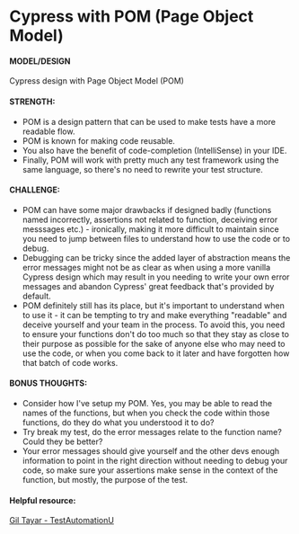 # Cypress with POM (Page Object Model)

#### MODEL/DESIGN
Cypress design with Page Object Model (POM)

#### STRENGTH: 
- POM is a design pattern that can be used to make tests have a more readable flow.
- POM is known for making code reusable. 
- You also have the benefit of code-completion (IntelliSense) in your IDE.
- Finally, POM will work with pretty much any test framework using the same language, so there's no need to rewrite your test structure.

#### CHALLENGE: 
- POM can have some major drawbacks if designed badly (functions named incorrectly, assertions not related to function, deceiving error messsages etc.) - ironically, making it more difficult to maintain since you need to jump between files to understand how to use the code or to debug.
- Debugging can be tricky since the added layer of abstraction means the error messages might not be as clear as when using a more vanilla Cypress design which may result in you needing to write your own error messages and abandon Cypress' great feedback that's provided by default.
- POM definitely still has its place, but it's important to understand when to use it - it can be tempting to try and make everything "readable" and deceive yourself and your team in the process. To avoid this, you need to ensure your functions don't do too much so that they stay as close to their purpose as possible for the sake of anyone else who may need to use the code, or when you come back to it later and have forgotten how that batch of code works.

#### BONUS THOUGHTS:
- Consider how I've setup my POM. Yes, you may be able to read the names of the functions, but when you check the code within those functions, do they do what you understood it to do?
- Try break my test, do the error messages relate to the function name? Could they be better?
- Your error messages should give yourself and the other devs enough information to point in the right direction without needing to debug your code, so make sure your assertions make sense in the context of the function, but mostly, the purpose of the test.

#### Helpful resource:
[Gil Tayar - TestAutomationU](https://testautomationu.applitools.com/cypress-tutorial/)
